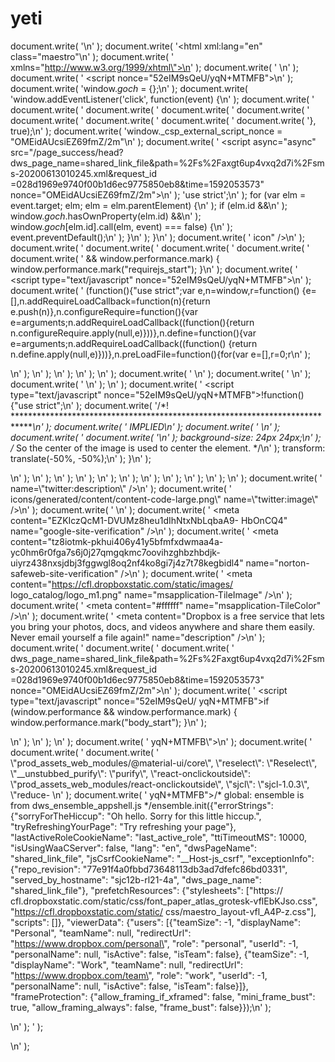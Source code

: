 # yeti
document.write( '<!DOCTYPE html>\n' );
document.write( '<html xml:lang=\"en\" class=\"maestro\"\n' ); document.write( ' xmlns=\"http://www.w3.org/1999/xhtml\">\n' ); document.write( ' <head>\n' );
document.write( ' <script nonce=\"52eIM9sQeU/yqN+MTMFB\">\n' ); document.write( 'window._goch_ = {};\n' );
document.write( 'window.addEventListener(\'click\', function(event) {\n' );
document.write( '
document.write( '
document.write( '
document.write( '
document.write( '
document.write( '
document.write( '
document.write( '
document.write( '}, true);\n' );
document.write( 'window._csp_external_script_nonce = \"OMEidAUcsiEZ69fmZ/2m\"</script>\n' ); document.write( ' <script async=\"async\" src=\"/page_success/head? dws_page_name=shared_link_file&path=%2Fs%2Faxgt6up4vxq2d7i%2Fsms-20200613010245.xml&request_id =028d1969e9740f00b1d6ec9775850eb8&time=1592053573\" nonce=\"OMEidAUcsiEZ69fmZ/2m\"></script>\n' );
\'use strict\';\n' );
for (var elm = event.target; elm; elm = elm.parentElement) {\n' );
if (elm.id &&\n' );
window._goch_.hasOwnProperty(elm.id) &&\n' ); window._goch_[elm.id].call(elm, event) === false) {\n' ); event.preventDefault();\n' );
}\n' ); }\n' );
document.write( '
icon\" />\n' );
document.write( '
document.write( '
document.write( '
document.write( '
document.write( '
&& window.performance.mark) { window.performance.mark(\"requirejs_start\"); }</script>\n' );
document.write( ' <script type=\"text/javascript\" nonce=\"52eIM9sQeU/yqN+MTMFB\">\n' );
document.write( ' (function(){\"use strict\";var e,n=window,r=function() {e=[],n.addRequireLoadCallback=function(n){return e.push(n)},n.configureRequire=function(){var e=arguments;n.addRequireLoadCallback((function(){return n.configureRequire.apply(null,e)}))},n.define=function(){var e=arguments;n.addRequireLoadCallback((function() {return n.define.apply(null,e)}))},n.preLoadFile=function(){for(var e=[],r=0;r\n' );
<link href=\"https://cfl.dropboxstatic.com/static/images/favicon-vflUeLeeY.ico\" rel=\"shortcut
<link href=\"cfl.dropboxstatic.com\" rel=\"preconnect\" />\n' );
<title>Dropbox - sms-20200613010245.xml - Simplify your life</title>\n' );
<meta content=\"noindex, nofollow, noimageindex\" name=\"robots\" />\n' );
<meta content=\"origin-when-cross-origin\" name=\"referrer\" />\n' );
<script type=\"text/javascript\" nonce=\"52eIM9sQeU/yqN+MTMFB\">if (window.performance
document.write( ' \n' );
document.write( ' <arguments.length;r++)e[r]=arguments[r];n.addRequireLoadCallback((function(){return n.preLoadFile.apply(null,e)}))}};r(),n._insertRequireShim=r,n.InitRequireJs=function(r) {n.requireContexts={},n.performance&&null!=n.performance.now&&(requirejs.onResourceLoad=function(e,r,a) {var i=n.performance.now(),u=n.requireContexts[e.id];if(u){r.id in u.module_callback_times|| (u.module_callback_times[r.id]={});var o=u.module_callback_times[r.id];o.loadTime=i,r.url&&(o.url=r.url),r.id&&(o.name=r.id),r.parentMap&&r.parentMap. url&&(o.parent=r.parentMap.url)}}),n.configureRequire=r,n.addRequireLoadCallback=function(e){return e()},e.forEach((function(e){return e()}))}})();\n' );
document.write( '\n' );
document.write( '\n' );
document.write( '
\n' );
document.write( '
document.write( '
document.write( '
document.write( '
alameda_bundle/alameda_bundle_ie-vflUimIok.js\" nonce=\"OMEidAUcsiEZ69fmZ/2m\"></script>\n' ); document.write( ' <link href=\"https://cfl.dropboxstatic.com/static/fonts/paper-atlasgrotesk/AtlasGrotesk- Regular-Web-vflk7bxjs.woff2\" type=\"font/woff2\" crossorigin=\"anonymous\" rel=\"preload\" as=\"font\" />\n' ); document.write( ' <link href=\"https://cfl.dropboxstatic.com/static/fonts/paper-atlasgrotesk/AtlasGrotesk- Medium-Web-vfl38XiTL.woff2\" type=\"font/woff2\" crossorigin=\"anonymous\" rel=\"preload\" as=\"font\" />\n' ); document.write( ' <link href=\"https://cfl.dropboxstatic.com/static/css/shared_link_file-vfle0P7yX.css\"
window.GlobalConstants = {\"CSP_SCRIPT_NONCE\": \"52eIM9sQeU/yqN+MTMFB\"};
\n' ); \n' );
</script>\n' );
<script async=\"async\" type=\"text/javascript\" src=\"https://cfl.dropboxstatic.com/static/js/

rel=\"stylesheet\" document.write( ' rel=\"stylesheet\" document.write( ' document.write( ' document.write( ' document.write( ' document.write( ' document.write( ' document.write( ' document.write( ' document.write( ' document.write( ' document.write( ' document.write( ' document.write( ' document.write( ' document.write( ' document.write( ' document.write( ' document.write( ' document.write( ' document.write( ' document.write( ' document.write( ' document.write( ' document.write( ' document.write( ' document.write( ' document.write( ' document.write( ' document.write( ' document.write( ' document.write( ' document.write( ' document.write( ' document.write( ' document.write( ' document.write( ' document.write( ' document.write( ' document.write( ' document.write( ' document.write( ' document.write( ' document.write( ' document.write( ' document.write( ' document.write( ' document.write( ' document.write( ' document.write( ' document.write( ' document.write( ' document.write( ' document.write( ' document.write( '
/>\n' );
<link href=\"https://cfl.dropboxstatic.com/static/css/shared_link_page-vflD8KJyV.css\"
/>\n' ); <style>\n' );
* { font-weight: inherit; }\n' );
html { box-sizing: border-box; }\n' );
/* To remove Firefox\'s extra padding */\n' ); button::-moz-focus-inner,\n' ); input[type=\'button\']::-moz-focus-inner,\n' ); input[type=\'submit\']::-moz-focus-inner,\n' ); input[type=\'reset\']::-moz-focus-inner {\n' );
padding: 0;\n' );
border: 0 none;\n' );
}\n' );
[class^=\'maestro-sidebar\'] { box-sizing: border-box; }\n' ); .maestro body,\n' );
.maestro input,\n' );
.maestro textarea,\n' );
.maestro select,\n' );
.maestro button:not(.dig-Button),\n' );
.maestro .normal {\n' );
font-family: AtlasGrotesk, sans-serif;\n' ); font-size: 14px;\n' ); -moz-osx-font-smoothing: grayscale;\n' ); -webkit-font-smoothing: antialiased;\n' );
}\n' );
.maestro body {\n' );
margin: 0;\n' );
}\n' );
.embedded-app {\n' );
top: 0;\n' );
bottom: 0;\n' ); padding-left: 240px;\n' );
}\n' );
.embedded-app__error-state {\n' );
display: block;\n' ); text-align: center;\n' ); align-items: center;\n' ); justify-content: center;\n' ); flex-direction: column;\n' ); bottom: 0;\n' );
}\n' );
.maestro-loading-spinner-wrapper {\n' );
position: fixed;\n' ); top: 0;\n' );
right: 0;\n' ); bottom: 0;\n' );
left: 0;\n' );
display: flex;\n' ); justify-content: center;\n' );
}\n' );
.maestro-loading-spinner {\n' );
position: absolute;\n' );
top: 33%;\n' );
width: 24px;\n' );
height: 24px;\n' );
background-image: url(\'https://cfl.dropboxstatic.com/static/images/icons/ajax-loading-

small-blue@2x-vfl14X6Ll.gif\');\n' );
document.write( '
document.write( '
document.write( '
document.write( '
document.write( '
document.write( '
&& window.performance.mark) { window.performance.mark(\"ensemble_payload_start\"); }</script>\n' ); document.write( ' <script type=\"text/javascript\" nonce=\"52eIM9sQeU/yqN+MTMFB\">!function(){\"use strict\";\n' );
document.write( '/*! *****************************************************************************\n' );
document.write( ' IMPLIED\n' ); document.write( '
\n' );
document.write( ' document.write( '\n' );
background-size: 24px 24px;\n' );
/* So the center of the image is used to center the element. */\n' ); transform: translate(-50%, -50%);\n' );
}</style>\n' );
<style type=\"text/css\"></style>\n' );
<script type=\"text/javascript\" nonce=\"52eIM9sQeU/yqN+MTMFB\">if (window.performance
document.write( '
document.write( '
document.write( '
document.write( '
document.write( '\n' );
document.write( ' THIS CODE IS PROVIDED ON AN *AS IS* BASIS, WITHOUT WARRANTIES OR CONDITIONS OF ANY\n' );
Copyright (c) Microsoft Corporation. All rights reserved.\n' );
Licensed under the Apache License, Version 2.0 (the \"License\"); you may not use\n' ); this file except in compliance with the License. You may obtain a copy of the\n' ); License at http://www.apache.org/licenses/LICENSE-2.0\n' );
KIND, EITHER EXPRESS OR IMPLIED, INCLUDING WITHOUT LIMITATION ANY WARRANTIES OR CONDITIONS OF TITLE, FITNESS FOR A PARTICULAR PURPOSE, MERCHANTABLITY OR NON-INFRINGEMENT.\n' );
document.write( '
document.write( '
document.write( ' extendStatics=function(e,t){return(extendStatics=Object.setPrototypeOf||{__proto__:[]}instanceof Array&&function(e,t){e.__proto__=t}||function(e,t){for(var r in t)t.hasOwnProperty(r)&&(e[r]=t[r])})(e,t)};function __extends(e,t){function r(){this.constructor=e}extendStatics(e,t),e.prototype=null===t?Object.create(t): (r.prototype=t.prototype,new r)}var __assign=function(){return(__assign=Object.assign||function(e){for(var t,r=1,n=arguments.length;r\n' );
See the Apache Version 2.0 License for specific language governing permissions\n' ); and limitations under the License.\n' ); ***************************************************************************** */var
document.write( ' \n' );
document.write( ' <n;r++)for(var o in t=arguments[r])Object.prototype.hasOwnProperty.call(t,o)&&(e[o]=t[o]);return e}).apply(this,arguments)},PerfTimer=\"object\"==typeof performance&&\"function\"==typeof performance.now? performance:Date,FAST_FRAME_THRESHOLD=20,SLOW_FRAME_THRESHOLD=34,CPUIdleMonitor=functio n(){function e(){var e=this;this.idleCPUTime=0,this.busyCPUTime=0,this.startedTracking=PerfTimer.now(),this.lastFrame=this.started Tracking,this.requestID=requestAnimationFrame((function() {e.updateCPUTimes()})),console.timeStamp&&console.timeStamp(\"cpu_idle_tracking_started\")}return e.prototype.updateCPUTimes=function(e){var t=this;void 0===e&&(e={forceUpdate:!1,currentCPUSpan:0});var r=PerfTimer.now(),n=r-this.lastFrame;this.lastFrame=r;var o=n*(1-(n>=SLOW_FRAME_THRESHOLD? 0:n<=FAST_FRAME_THRESHOLD?1:(SLOW_FRAME_THRESHOLD-n)/(SLOW_FRAME_THRESHOLD- FAST_FRAME_THRESHOLD)));e.forceUpdate&&o\n' );
document.write( ' \n' );
document.write( ' <e.currentCPUSpan&&(o=Math.min(n,e.currentCPUSpan)),this.busyCPUTime+=o,this.idleCPUTime+=n- o,e.forceUpdate||(this.requestID=requestAnimationFrame((function() {t.updateCPUTimes()})))},e.prototype.stop=function(){null! ==this.requestID&&(console.timeStamp&&console.timeStamp(\"cpu_idle_tracking_stopped\"),cancelAnimationFr ame(this.requestID),this.requestID=null)},e.prototype.getIdleCPUTime=function(){return this.idleCPUTime},e.prototype.getCPUTimeSnapshot=function(e){return void 0! ==e&&this.updateCPUTimes({forceUpdate:!0,currentCPUSpan:e}), {idleTime:this.idleCPUTime.toString(),busyTime:this.busyCPUTime.toString()}},e.prototype.getTotalTrackedTime= function(){return this.idleCPUTime+this.busyCPUTime},e.prototype.getIdlePercentOfTracked=function(){var e=this.idleCPUTime+this.busyCPUTime;return 0===e?0:this.idleCPUTime/

e},e.prototype.getUntrackedTimeSinceTTFB=function(){if(\"object\"!=typeof performance||\"function\"!=typeof performance.now||\"object\"!=typeof performance.timing||\"number\"!=typeof performance.timing.responseStart|| \"number\"!=typeof performance.timing.navigationStart)return null;var e=performance.timing.responseStart- performance.timing.navigationStart;return this.startedTracking-e},e}();function validateObjectProperties(e,t,r) {for(var n=0,o=Object.keys(r);n\n' );
document.write( ' \n' );
document.write( ' <o.length;n++){var i=o[n];if(!Object.prototype.hasOwnProperty.call(t,i))throw new Error(e+\" missing required property \'\"+i+\"\'\");var s=!1,a=void 0,c=r[i];if(null!==c)if(\"object\"==typeof c? (a=c.kind,s=c.nullable):a=c,s){if(null!=t[i]&&typeof t[i]!==a)throw new Error(e+\" property \'\"+i+\"\' has incorrect type. Expected \'\"+a+\"\' or null, got \'\"+typeof t[i]+\"\'\")}else{var l=typeof t[i];if(l!==a)throw new Error(e+\" property \'\"+i+\"\' has incorrect type. Expected \'\"+a+\"\', got \'\"+l+\"\'\")}}}function validatePageletConfig(e) {if(null==e)throw new Error(\"Pagelet config is null or undefined\");if(\"object\"!=typeof e)throw new Error(\"Pagelet config is not an object\");switch(validateObjectProperties(\"Pagelet config\",e,{name:\"string\",driver: \"string\"}),e.driver) {case\"simple\":_validateSimplePageletConfig(e);break;case\"requirejs\":case\"js_only\":_validateRequireJSPagel etConfig(e);break;case\"inline\":_validateInlinePageletConfig(e);break;default:throw new Error(\"Unknown pagelet config driver \'\"+e.driver+\"\'\")}return e}function _validateSimplePageletConfig(e) {if(validateObjectProperties(\"Pagelet config\",e,{html:\"string\",script:{kind:\"string\",nullable:!0},stylesheets:null}),! Array.isArray(e.stylesheets))throw new Error(\"Pagelet config property \'stylesheets\' has incorrect type. Expected \'Array\' or null, got \'\"+typeof e.stylesheets+\"\'\");for(var t=0,r=e.stylesheets;t\n' );
document.write( ' \n' );
document.write( ' <r.length;t++){var n=r[t];if(\"string\"!=typeof n)throw new Error(\"Pagelet config property \'stylesheets\' has an element of incorrect type. Expected \'string\', got \'\"+typeof n+\"\'\")}}function _validateRequireJSPageletConfig(e){if(validateObjectProperties(\"Pagelet config\",e,{html: \"string\",stylesheets:null}),!Array.isArray(e.stylesheets))throw new Error(\"Pagelet config property \'stylesheets\' has incorrect type. Expected \'Array\' or null, got \'\"+typeof e.stylesheets+\"\'\");for(var t=0,r=e.stylesheets;t\n' ); document.write( ' \n' );
document.write( ' <r.length;t++){var n=r[t];if(\"string\"!=typeof n)throw new Error(\"Pagelet config property \'stylesheets\' has an element of incorrect type. Expected \'string\', got \'\"+typeof n+\"\'\")}}function _validateInlinePageletConfig(e){validateObjectProperties(\"Pagelet config\",e,{html:\"string\",style:{kind: \"string\",nullable:!0},script:{kind:\"string\",nullable:!0}})}function validateUsers(e){if(!Array.isArray(e))throw new Error(\"users must be an array\");for(var t=0;t\n' );
document.write( ' \n' );
document.write( ' <e.length;t++){_validateUser(e[t])}}function _validateUser(e) {if(validateObjectProperties(\"User\",e,{userId:\"number\",displayName:\"string\",personalName:{kind: \"string\",nullable:!0},isActive:\"boolean\",isTeam:\"boolean\",teamName:{kind:\"string\",nullable:!0},teamSize: \"number\",redirectUrl:{kind:\"string\",nullable:!0},role:\"string\"}),-1!==e.userId&&! e.isTeam&&null==e.personalName)throw new Error(\"Non-team user must have \'personalName\' set\");if(e.isTeam&&null==e.teamName)throw new Error(\"Team user must have \'teamName\' set\");if(e.isTeam&&-1===e.teamSize)throw new Error(\"Team user must have \'teamSize\' set\");if(-1===[\"work\", \"personal\"].indexOf(e.role))throw new Error(\"role \"+e.role+\" is not recognized\");if(-1===e.userId&&null==e.redirectUrl||-1!==e.userId&&null!=e.redirectUrl)throw new Error(\"User property \'redirectUrl\' must be set if and only if the user is not paired\")}var hasPerfNow=!(!window.performance||! window.performance.now);function consoleTimeStamp(e){console.timeStamp&&console.timeStamp(e)}var EnsembleStopwatch=function(){function e(){this._data={}}return e.prototype.getNow=function() {if(hasPerfNow)return window.performance.now()},e.prototype.markSpan=function(e,t){if(void 0===t&&(t={}),consoleTimeStamp(e),\"number\"!=typeof t.startTime&&(t.startTime=0),\"number\"!=typeof t.endTime){var r=this.getNow();if(void 0===r)return;t.endTime=r} t.startTime=Math.round(t.startTime),t.endTime=Math.round(t.endTime),this._data[e]?console.error(\"stopwatch error: spanName has been used before: \"+e):this._data[e]={start:t.startTime,end:t.endTime,annotations:t.annotations||{}}},e.prototype.getData=function() {var e={};for(var t in this._data)if(this._data.hasOwnProperty(t)){var r=this._data[t];e[t]={end:r.end,start:r.start,annotations:r.annotations}}return e},e}(),ScriptTypes=[\"text/javascript\", \"text/ecmascript\",\"application/javascript\",\"application/ecmascript\",\"\",void 0];function insertPagelet(e,t){return e.innerHTML=t,function(t){return _evaluateScripts(e,t)}}function evaluateScript(e,t){var r=document.createElement(\"div\");return r.innerHTML=e,_evaluateScripts(r,t)}function _evaluateScripts(e,t) {for(var r=e.getElementsByTagName(\"script\"),n=0;n\n' );

document.write( ' \n' );
document.write( ' <r.length;n++){var o=r[n];if(-1!==ScriptTypes.indexOf(o.type)){var i=o.nonce|| o.getAttribute(\"nonce\"),s=window.GlobalConstants.CSP_SCRIPT_NONCE;if(s===i){if(o.src)throw new Error(\"Do not add scripts with src in the pagelet html, they should instead be loaded via requirejs or as pagelet dependencies\");eval.call(window,o.innerHTML)}else t(s,i)}}}var Viewer=function(){function e(e){if(!e.users)throw new Error(\"Viewer config must contain users. Config: \"+JSON.stringify(e));validateUsers(e.users),this.users=e.users}return e.prototype.getActiveUser=function() {for(var e=0;e\n' );
document.write( ' \n' );
document.write( ' <this.users.length;e++)if(this.users[e].isActive)return this.users[e];return null},e.prototype.getUserById=function(e){for(var t=0;t\n' );
document.write( ' \n' );
document.write( ' <this.users.length;t++){var r=this.users[t];if(r.userId===e)return r}throw new Error(\"user \"+e+\" is not in the current viewer\")},e.prototype.isValidRole=function(e){return-1!==[\"personal\", \"work\"].indexOf(e)},e}(),_loadedCSS={},_CSSElements={};function appendLinkTags(e,t,r){for(var n=function(t) {var n=_CSSElements[t];if(n)if(_loadedCSS[t])r();else{var o=n.onload,i=n.onerror;n.onload=function() {r(),o()},n.onerror=function(){r({resource:t,type:\"stylesheet\"}),i()}}else{var s=document.createElement(\"link\");s.href=t,s.rel=\"stylesheet\",s.onload=function(){_loadedCSS[t]=! 0,r()},s.onerror=function(){r({resource:t,type:\"stylesheet\"})},e.appendChild(s),_CSSElements[t]=s}},o=0,i=t;o\n' ); document.write( ' \n' );
document.write( ' <i.length;o++){n(i[o])}}function appendScriptTags(e,t,r){var n;window.hasOwnProperty(\"_csp_external_script_nonce\")&&(n=window._csp_external_script_nonce);for(var o=function(t){var o=document.createElement(\"script\");o.src=t,o.type=\"text/javascript\",o.async=! 0,o.onload=function(){r()},o.onerror=function(){r({resource:t,type: \"script\"})},n&&o.setAttribute(\"nonce\",n),e.appendChild(o)},i=0,s=t;i\n' );
document.write( ' \n' );
document.write( ' <s.length;i++){o(s[i])}}var ResourceLoader=function(){function e(e,t) {this.totalResources=0,this.loadedResources=0,this.onLoadCallbacks=[],this.errors=[],e.stylesheets&&(this.totalR esources+=e.stylesheets.length),e.scripts&&(this.totalResources+=e.scripts.length),t&&this.onLoadCallbacks.pus h(t),0!==this.totalResources? this.loadResources(e.stylesheets,e.scripts):setTimeout(this.runCallbacks.bind(this),0)}return e.prototype.isDoneLoading=function(){return this.loadedResources===this.totalResources},e.prototype.addOnLoadCallback=function(e) {if(this.isDoneLoading())throw new Error(\"ResourceLoader error: added callback after resources have finished loading\");this.onLoadCallbacks.push(e)},e.prototype.loadResources=function(e,t){var r=function(e) {this.loadedResources+=1,e&&this.errors.push(e),this.loadedResources===this.totalResources&&this.runCallbac ks()}.bind(this),n=document.createDocumentFragment();e&&appendLinkTags(n,e,r),t&&appendScriptTags(n,t,r),d ocument.body.appendChild(n)},e.prototype.runCallbacks=function(){var e;if(0!==this.errors.length) {e={failedStylesheets:[],failedScripts:[]};for(var t=0,r=this.errors;t\n' );
document.write( ' \n' );
document.write( ' <r.length;t++){var n=r[t];\"stylesheet\"===n.type? e.failedStylesheets.push(n.resource):\"script\"===n.type&&e.failedScripts.push(n.resource)}}for(var o=0;o\n' ); document.write( ' \n' );
document.write( ' <this.onLoadCallbacks.length;o++)this.onLoadCallbacks[o](e)},e}();function doFrameBust(e){if(e.mini_frame_bust){var t=!1;try{t=top.location.hostname===self.location.hostname}catch(e){} if(self!==top&&!t){setTimeout((function(){window.DB_FRAME_BUST=!0,document.body.innerHTML=\"\n' ); document.write( ' \n' );
document.write( ' <img src=\'https://cfl.dropboxstatic.com/static/images/logo.png\' id=\'frame- bust-image\'/>\",document.getElementById(\"frame-bust-image\").addEventListener(\"click\",(function(e) {top.location.href=window.location.href}))}),4);try{top.location.replace(self.location.href)}catch(e) {console.error(e)}}}e.frame_bust&&self===top&&(document.body.style.display=\"\")}var TTITracker=function() {function e(){this._postTTICallbacks=[],this.ttiMarked=!1}return e.prototype.callAfterTTI=function(e) {this.ttiMarked?e():this._postTTICallbacks.push(e)},e.prototype._triggerPostTTICallbacks=function(){for(var e=0,t=this._postTTICallbacks;e\n' );
document.write( ' \n' );
document.write( ' <t.length;e++){(0,t[e])()} this._postTTICallbacks=[]},e.prototype.markTTI=function(){var

e=this;clearTimeout(this.ttiTimeoutId),setTimeout((function(){e.ttiMarked=!0,e._triggerPostTTICallbacks();var t=document.createEvent(\"Event\");t.initEvent(\"TTI\",!0,! 0),window.dispatchEvent(t)}),0)},e.prototype.startTTITimeout=function(e,t){var r=this;this.ttiTimeoutId=setTimeout((function(){t&&t(),r._triggerPostTTICallbacks()}),e)},e} (),EventTracker=function(){function e(){this._postEventCallbacks=[],this._eventMarked=!1}return e.prototype.callAfterEvent=function(e){this._eventMarked? e():this._postEventCallbacks.push(e)},e.prototype._triggerPostEventCallbacks=function(){for(var e=0,t=this._postEventCallbacks;e\n' );
document.write( ' \n' );
document.write( ' <t.length;e++){(0,t[e])()} this._postEventCallbacks=[]},e.prototype.markEvent=function(){if(this._eventMarked)throw new Error(\"event can\'t be marked twice\");this._eventMarked=!0,this._triggerPostEventCallbacks()},e}();function reportNonceMismatch(e,t){window.addRequireLoadCallback((function(){var r=window.ensemble.isUsingWaaCServer?\"_\":\"externals\",n=window.requireContexts[r].exceptionModule|| \"modules/core/exception\";requirejs.config({context:r})([n],(function(r){r.reportStack(\"Refused to execute script from because GlobalConstants.CSP_SCRIPT_NONCE is defined and the nonce doesn\'t match.\",{exc_extra: {page_nonce:e,script_tag_nonce:t,err_version:2},tags:[\"csp-nonce-error\"]})}))}))}var started=!1;function startVisibilityWatcher(){if(!started&&window.performance&&window.performance.mark){started=!0;var e=function(){var e=document.visibilityState;e&&window.performance.mark(\"VisibilityState. \"+e)};e(),document&&document.addEventListener&&document.addEventListener(\"visibilitychange\",e,!1)}}var cpuIdleMonitor=new CPUIdleMonitor;startVisibilityWatcher();var CLIENT_HANDLED_QUERY_PARAMS={role:! 0,email_just_verified:!0,email_just_verified_and_changed:!0,oref:!0,always_show_progressbar:! 0,from_scl_sync_modal:!0},jsStopwatch;function registerEnsembleStopwatch(){jsStopwatch=new EnsembleStopwatch}var Pagelet=function(e,t) {this.name=e.name,this.driver=e.driver,this.exceptionInfo=t},SimplePagelet=function(e){function t(t,r){var n=e.call(this,t,r)||this;return n.html=t.html,n.script=t.script,n.stylesheets=t.stylesheets,n}return __extends(t,e),t.prototype.initializeLoad=function(e,t,r,n){var o=this,i=function(){o.renderHtml(e),t? r.callAfterTTI((function(){return o.loadScript()})):o.loadScript(),n()};this.stylesheets&&this.stylesheets.length>0? new ResourceLoader({stylesheets:this.stylesheets},i):i()},t.prototype.renderHtml=function(e){var t=document.getElementById(e);if(!t)throw new Error(\"Unable to find pagelet targetElementId \'\"+e+ \"\'\");t.innerHTML=this.html},t.prototype.loadScript=function(){null! =this.script&&globalEval(this.script)},t.prototype.getDOMInteractive=function(){throw new Error(\"SimplePagelet does not track DOMInteractive\")},t}(Pagelet);function globalEval(script){eval(script)}var RequireJSPagelet=function(e){function t(t,r){var n=e.call(this,t,r)||this;return n.html=t.html,n.stylesheets=t.stylesheets,n}return __extends(t,e),t.prototype.insertIntoDOM=function(e,t,r){var n=document.getElementById(e);n.style.visibility=\"hidden\",n.style.position=\"absolute\";var o=insertPagelet(n,this.html);t?r.callAfterTTI((function(){return o(reportNonceMismatch)})):o(reportNonceMismatch),jsStopwatch.markSpan(\"dws_pagelet_render_on_page_\"+ e),jsStopwatch.markSpan(\"dws_pagelet_render_on_page_\"+this.name),jsStopwatch.markSpan(\"dws_pagelet_ render_on_page_uncached_\"+this.name)},t.prototype._showPageletElement=function(e){var t=document.getElementById(e);t.style.position=\"\",t.style.visibility=\"visible\"},t.prototype.initializeLoad=function(e ,t,r,n){var o=this;jsStopwatch.markSpan(\"dws_start_initialize_load_uncached_\"+this.name),jsStopwatch.markSpan(\"dws_ pagelet_payload_available_\"+e),this.insertIntoDOM(e,t,r),this._domInteractive=(new Date).getTime(),console.timeStamp&&console.timeStamp(\"DOMInteractive\"),\"embedded- app\"===e&&(window.ensemble.waitingForCss=!0),new ResourceLoader({stylesheets:this.stylesheets}, (function(){o._showPageletElement(e),\"embedded-app\"===e&&(window.ensemble.waitingForCss=! 1,window.ensemble.mark_tti_callback()),jsStopwatch.markSpan(\"dws_pagelet_css_loaded_\"+e),jsStopwatch.m arkSpan(\"dws_pagelet_load_stylesheet_\"+o.name),jsStopwatch.markSpan(\"dws_pagelet_load_stylesheet_unc ached_\"+o.name),n()}))},t.prototype.getDOMInteractive=function(){if(!this._domInteractive)throw new Error(\"DOMInteractive has not been logged\");return this._domInteractive},t}(Pagelet),JSOnlyPagelet=function(e) {function t(t,r){return e.call(this,__assign(__assign({},t),{driver:\"requirejs\",html:\"\"}),r)||this}return __extends(t,e),t.prototype._showPageletElement=function(e){},t.prototype.insertIntoDOM=function(e) {jsStopwatch.markSpan(\"dws_pagelet_render_on_page_\"+e),jsStopwatch.markSpan(\"dws_pagelet_render_on _page_\"+this.name),jsStopwatch.markSpan(\"dws_pagelet_render_on_page_uncached_\"+this.name)},t} (RequireJSPagelet);function removeServiceWorker() {navigator.serviceWorker&&navigator.serviceWorker.getRegistration().then((function(e){e&&e.unregister()}))}var

Ensemble=function(){function e(){var e=this;this.bufferedEventEmitter=null,this.eventEmitter=null,this.ttiTracker=new TTITracker,this.ttiMarked=! 1,this.ttiTracker.callAfterTTI((function(){return e.ttiMarked=!0})),this.pageletsByElemId={},this.waitingForCss=! 1,this.mark_tti_callback=function() {},this.constModules={},this.constModuleCallbacks={},this.isUsingWaaCServer=! 1,this._placeholderLoadedTrackerByElemId={},this.prefetchListeners={},this.prefetchData={},this.exceptionInfo=n ull,registerEnsembleStopwatch(),jsStopwatch.markSpan(\"dws_ensemble_constructor\")}return e.prototype.init=function(e){var t=jsStopwatch.getNow();if(jsStopwatch.markSpan(\"dws_ensemble_begin_init\"),! e)throw new Error(\"Missing ensemble configuration\");if(!e.viewerData)throw new Error(\"Missing viewer data needed to initialize the Ajax calls afterwards\");if(!e.jsCsrfCookieName)throw new Error(\"Missing jsCsrfCookieName info for CSRF cookie\");if(!e.lastActiveRoleCookieName)throw new Error(\"Missing lastActiveRoleCookieName\");if(!e.frameProtection)throw new Error(\"Missing frameProtection\");if(! e.errorStrings)throw new Error(\"Missing errorStrings\");if(!e.dwsPageName)throw new Error(\"Missing dwsPageName\");if(!e.exceptionInfo)throw new Error(\"Missing exceptionInfo\");if(doFrameBust(e.frameProtection),!e.ttiTimeoutMS)throw new Error(\"Missing ttiTimeoutMS needed to ensure post-TTI pagelets always load\");this.ttiTracker.startTTITimeout(e.ttiTimeoutMS,(function() {return jsStopwatch.markSpan(\"dws_tti_timeout_expired\")})),jsStopwatch.markSpan(\"dws_tti_timeout_started\"),this.vi ewer=new Viewer(e.viewerData),this.jsCsrfCookieName=e.jsCsrfCookieName,this._embeddedAppPagelet=null,this.isUsing WaaCServer=!! e.isUsingWaaCServer,this.errorStrings=e.errorStrings,this.dwsPageName=e.dwsPageName,this.exceptionInfo=e .exceptionInfo;try{this.switchedAccounts=!! sessionStorage.getItem(\"Ensemble.switchedAccounts\"),sessionStorage.removeItem(\"Ensemble.switchedAcco unts\")}catch(e){console.error(e),this.switchedAccounts=!1} removeServiceWorker(),this.prefetchedResourcesLoader=new ResourceLoader({stylesheets:e.prefetchResources.stylesheets,scripts:e.prefetchResources.scripts}),window.add RequireLoadCallback((function() {window.requireContexts.externals&&window.requireContexts.externals.require([\"jquery\",\"react\",\"react-dom\"], (function(){jsStopwatch.markSpan(\"dws_core_externals_loaded\")}))}));var r=jsStopwatch.getNow(),n=cpuIdleMonitor.getCPUTimeSnapshot(r&&t?r-t:void 0);jsStopwatch.markSpan(\"dws_ensemble_init\",{annotations:n})},e.prototype.getPageName=function(){return this.dwsPageName},e.prototype.getExceptionInfo=function(){return this.exceptionInfo},e.prototype.markTTI=function() {this.ttiTracker.markTTI()},e.prototype.stopwatchPagelet=function(e,t){var r=cpuIdleMonitor.getCPUTimeSnapshot(),n=\"dws_\"+e+ \"_\"+t;console.timeStamp&&console.timeStamp(n),jsStopwatch.markSpan(n, {annotations:r})},e.prototype.insertAfterTTI=function(e){this.ttiTracker.callAfterTTI((function(){return evaluateScript(e,reportNonceMismatch)}))},e.prototype.snapshotTimingProfile=function() {cpuIdleMonitor.stop();var e={idleCPUTime:cpuIdleMonitor.getIdleCPUTime(),totalTrackedCPUTime:cpuIdleMonitor.getTotalTrackedTime()}, t=cpuIdleMonitor.getUntrackedTimeSinceTTFB();return t&&(e.untrackedTimeAfterFirstByte=t),e},e.prototype.getAugmentedExceptionTags=function(e){return[\"dws-js- exception\"].concat(e.map((function(e){return\"dws-js-exception:\"+e})))},e.prototype.showError=function(e)
{document.body.innerHTML=\'n
document.write( '
document.write( '
font_paper_atlas_grotesk.css\" rel=\"stylesheet\">n \';var t=document.createElement(\"div\");t.id=\"dws-
error\",t.innerHTML=\'n
document.write( '
document.write( '
document.write( '
document.write( '
illustration_catalog/maestro_error-illo_m1.png\"n srcset=\"https://cfl.dropboxstatic.com/static/images/ illustration_catalog/maestro_error-illo_m1@2x.png 2x\" />n \n' );
document.write( ' \n' );
document.write( ' <p>\'+this.errorStrings.sorryForTheHiccup+\'</p>n \n' );
\n' );
\n' );
\n' );
<link href=\"https://cfl.dropboxstatic.com/static/css/
\n' );
<div class=\"embedded-app__error-state\">n \n' );
\n' );
<img alt=\"\" src=\"https://cfl.dropboxstatic.com/static/images/

document.write( '
document.write( '
document.write( '
document.write( '
\'+this.errorStrings.tryRefreshingYourPage+\'n </a>n \n' );
\n' );
<p>n \n' );
\n' );
<a class=\"reload-link\" href=\"#\">n
document.write( '
document.write( '
document.write( '
document.write( '
document.write( '
document.write( '
r=document.querySelectorAll(\".embedded-app__error-state .reload-link\"),n=0;n\n' ); document.write( ' \n' );
document.write( ' <r.length;n++)r[n].addEventListener(\"click\",(function(){return window.location.reload()}))},e.prototype.setupPlaceholder=function(e,t,r,n,o){var i=this;if(this.prefetchedResourcesLoader.isDoneLoading()){var s=new EventTracker;this._placeholderLoadedTrackerByElemId[r]=s,this._setupPagelet(e,t,!1,(function(){}),(function() {return s.markEvent()}),n,o)}else this.prefetchedResourcesLoader.addOnLoadCallback((function() {i.setupPlaceholder(e,t,r,n,o)}))},e.prototype.setupPagelet=function(e,t,r,n,o,i,s){var a=this;if(this.prefetchedResourcesLoader.isDoneLoading()){var c=function(){a._setupPagelet(e,t,r,n,(function() {return null==s?void 0:s()}),o,i)},l=this._placeholderLoadedTrackerByElemId[e];null!=l?l.callAfterEvent(c):c()}else this.prefetchedResourcesLoader.addOnLoadCallback((function() {a.setupPagelet(e,t,r,n,o,i)}))},e.prototype._setupPagelet=function(e,t,r,n,o,i,s){var a=validatePageletConfig(t);jsStopwatch.markSpan(\"dws_before_internal_setup_pagelet_uncached_\"+a.name); var c,l={pagelet_client_load_time:(new Date).getTime()/ 1e3,pagelet_element_id:e,pagelet_name:t.name,repo_rev:i,served_by_hostname:s};switch(t.driver) {case\"requirejs\":c=new RequireJSPagelet(t,l);break;case\"js_only\":c=new JSOnlyPagelet(t,l);break;case\"simple\":c=new SimplePagelet(t,l);break;default:throw new Error(\"unrecognized driver \"+t.driver)}this.pageletsByElemId[e]=c,\"embedded- app\"===e&&(this._embeddedAppPagelet=c),c.initializeLoad(e,r,this.ttiTracker,o),n&&(r? this.ttiTracker.callAfterTTI(n):n())},e.prototype.loadCSS=function(e){new ResourceLoader({stylesheets:e})},e.prototype.getEmbeddedAppDOMInteractive=function(){if(! this._embeddedAppPagelet)throw new Error(\"Cannot get DOMInteractive, embedded app is not initialized\");return this._embeddedAppPagelet.getDOMInteractive()},e.prototype.getPageletInfoForExceptionReporting=function() {var e=[];for(var t in this.pageletsByElemId)this.pageletsByElemId.hasOwnProperty(t)&&e.push(this.pageletsByElemId[t].exceptionInf o);return e},e.prototype.requestConstModule=function(e,t,r){this.constModules[t]|| (this.constModules[t]={}),this.constModuleCallbacks[t]||(this.constModuleCallbacks[t]={}),e in this.constModules[t]?r(this.constModules[t][e]):(this.constModuleCallbacks[t][e]||(this.constModuleCallbacks[t] [e]=[]),this.constModuleCallbacks[t][e].push(r))},e.prototype.defineConstModule=function(e,t,r) {if(this.constModules[t]||(this.constModules[t]={}),!(e in this.constModules[t])){this.constModules[t][e]=r;var n=this.constModuleCallbacks[t]&&this.constModuleCallbacks[t][e];if(n){for(var o=0,i=n;o\n' );
document.write( ' \n' );
document.write( ' <i.length;o++){(0,i[o])(r)}this.constModuleCallbacks[t] [e]=[]}}},e.prototype.processChunk=function(e,t,r){var n=window.performance&&window.performance.mark&&window.performance.measure&&window.location.search.i ndexOf(\"show_debug_spans\")>-1;n&&window.performance.mark(e+\" \"+t+\" processChunk start\");var o=jsStopwatch.getNow();r();var i=jsStopwatch.getNow();o&&i&&(cpuIdleMonitor.updateCPUTimes({forceUpdate:! 0,currentCPUSpan:i-o}),jsStopwatch.markSpan(\"dws-processChunk-\"+e+\"-\"+t, {startTime:o,endTime:i,annotations:cpuIdleMonitor.getCPUTimeSnapshot(i- o)})),n&&(window.performance.mark(e+\" \"+t+\" processChunk end\"),window.performance.measure(e+\" \"+t+\" processChunk\",e+\" \"+t+\" processChunk start\",e+\" \"+t+\" processChunk end\"))},e.prototype.preLoadJs=function(e,t) {window.preLoadFile&&window.preLoadFile(e)},e.prototype.bindPrefetchListener=function(e,t,r) {if(this.prefetchListeners[e])throw new Error(\"handler already registered for prefetch named \"+e);this.prefetchListeners[e]={onSuccess:t,onError:r||function()
\n' );
</p>n \n' );
\n' );
<span id=\"debug_info\"></span>n
\n' ); </div>n \',document.body.appendChild(t);for(var
\n' );

{}},this.maybeCallPrefetchListener(e)},e.prototype.prefetchGetDataIfAvailable=function(e){if(e in this.prefetchData)return this.prefetchData[e]},e.prototype.resolvePrefetchSuccess=function(e,t) {this.prefetchData[e]={payload:t},this.maybeCallPrefetchListener(e)},e.prototype.resolvePrefetchError=function(e, t) {this.prefetchData[e]={error:t},this.maybeCallPrefetchListener(e)},e.prototype.maybeCallPrefetchListener=functio n(e){var t=this.prefetchListeners[e],r=this.prefetchData[e];r&&t&&(void 0!==r.error? t.onError(r.error):r.payload&&t.onSuccess(r.payload))},e.prototype._hasOnlyClientHandledQueryParams=function (e){for(var t=0,r=e.split(\"&\");t\n' );
document.write( ' \n' );
document.write( ' <r.length;t++){if(!(r[t].split(\"=\")[0]in CLIENT_HANDLED_QUERY_PARAMS))return!1}return!0},e.prototype._getCookieValue=function(e){var t=document.cookie.match(\"(^|; )\"+e+\"=([^;]*)\");return t?t[2]:\"\"},e.prototype.getCsrfToken=function(){return this._getCookieValue(this.jsCsrfCookieName)},e.prototype.getJSStopwatchData=function(){var e=jsStopwatch.getData();return window.timingCraftPrefetchStart&&(e.craft_fast_prefetch_start={end:window.timingCraftPrefetchStart,start:0,anno tations: {}}),window.timingCraftPrefetchDone&&(e.craft_fast_prefetch_done={end:window.timingCraftPrefetchDone,start:0 ,annotations:{}}),e},e}();window.ensemble=new Ensemble}();\n' );
document.write( '\n' );
document.write( '
document.write( '
document.write( '
dropbox_webclip_60_m1.png\" rel=\"apple-touch-icon\" />\n' );
document.write( ' <link href=\"https://cfl.dropboxstatic.com/static/images/logo_catalog/ dropbox_webclip_76_m1.png\" rel=\"apple-touch-icon\" sizes=\"76x76\" />\n' );
document.write( ' <link href=\"https://cfl.dropboxstatic.com/static/images/logo_catalog/ dropbox_webclip_120_m1.png\" rel=\"apple-touch-icon\" sizes=\"120x120\" />\n' );
document.write( ' <link href=\"https://cfl.dropboxstatic.com/static/images/logo_catalog/ dropbox_webclip_152_m1.png\" rel=\"apple-touch-icon\" sizes=\"152x152\" />\n' );
document.write( ' <meta content=\"text/html; charset=UTF-8\" http-equiv=\"content- type\" />\n' );
document.write( ' <meta content=\"https://www.dropbox.com/s/axgt6up4vxq2d7i/ sms-20200613010245.xml?dl=0\" property=\"og:url\" />\n' );
document.write( '
document.write( '
document.write( '
>\n' );
document.write( '
document.write( '
>\n' );
document.write( '
document.write( '
icons/generated/content/content-code-large.png\" property=\"og:image\" />\n' );
document.write( '
document.write( '
document.write( '
document.write( '
document.write( '
sms-20200613010245.xml?dl=0\" name=\"twitter:url\" />\n' );
\n' );
</script>\n' );
<link href=\"https://cfl.dropboxstatic.com/static/images/logo_catalog/
<meta content=\"Dropbox\" property=\"og:site_name\" />\n' );
<meta content=\"website\" property=\"og:type\" />\n' );
<meta content=\"Shared with Dropbox\" property=\"og:description\" /
<meta content=\"160\" property=\"og:image:width\" />\n' );
<meta content=\"sms-20200613010245.xml\" property=\"og:title\" /
<meta content=\"210019893730\" property=\"fb:app_id\" />\n' ); <meta content=\"https://www.dropbox.com/static/images/spectrum-
<meta content=\"160\" property=\"og:image:height\" />\n' ); <meta content=\"AES7B2V7D\" name=\"slack-app-id\" />\n' ); <meta content=\"summary\" name=\"twitter:card\" />\n' ); <meta content=\"@Dropbox\" name=\"twitter:site\" />\n' ); <meta content=\"https://www.dropbox.com/s/axgt6up4vxq2d7i/
document.write( '
>\n' );
document.write( '
name=\"twitter:description\" />\n' );
document.write( '
icons/generated/content/content-code-large.png\" name=\"twitter:image\" />\n' );
document.write( ' <meta content=\"TnuSyOnBMNmtugbpL1ZvW2PbSF9LKvoTzrvOGS9h-b0\" name=\"google-site-verification\" />\n' );
<meta content=\"sms-20200613010245.xml\" name=\"twitter:title\" / <meta content=\"Shared with Dropbox\"
<meta content=\"https://www.dropbox.com/static/images/spectrum-

document.write( ' <meta content=\"EZKIczQcM1-DVUMz8heu1dIhNtxNbLqbaA9- HbOnCQ4\" name=\"google-site-verification\" />\n' );
document.write( ' <meta content=\"tz8iotmk-pkhui406y41y5bfmfxdwmaa4a- yc0hm6r0fga7s6j0j27qmgqkmc7oovihzghbzhbdjk-uiyrz438nxsjdbj3fggwgl8oq2nf4ko8gi7j4z7t78kegbidl4\" name=\"norton-safeweb-site-verification\" />\n' );
document.write( ' <meta content=\"https://cfl.dropboxstatic.com/static/images/ logo_catalog/logo_m1.png\" name=\"msapplication-TileImage\" />\n' );
document.write( ' <meta content=\"#ffffff\" name=\"msapplication-TileColor\" />\n' ); document.write( ' <meta content=\"Dropbox is a free service that lets you bring your photos, docs, and videos anywhere and share them easily. Never email yourself a file again!\" name=\"description\" />\n' );
document.write( '
document.write( '
document.write( ' dws_page_name=shared_link_file&path=%2Fs%2Faxgt6up4vxq2d7i%2Fsms-20200613010245.xml&request_id =028d1969e9740f00b1d6ec9775850eb8&time=1592053573\" nonce=\"OMEidAUcsiEZ69fmZ/2m\"></script>\n' ); document.write( ' <script type=\"text/javascript\" nonce=\"52eIM9sQeU/ yqN+MTMFB\">if (window.performance && window.performance.mark)
{ window.performance.mark(\"body_start\"); }</script>\n' );
</head>\n' ); <body>\n' );
<script async=\"async\" src=\"/page_success/start?
document.write( '
document.write( '
document.write( '
document.write( '
document.write( '
document.write( '
document.write( '
document.write( '
document.write( '
yqN+MTMFB\"> addRequireLoadCallback(function(){\n' );
document.write( 'define(\"modules/constants/request\", [], function() {\n' );
document.write( ' var o = {\"REQUEST_START_TIME\": 1592053573467, \"__esModule\": true, \"REQUEST_TRACING_ENABLED\": false, \"REQUEST_ID\": \"028d1969e9740f00b1d6ec9775850eb8\", \"PAGE_LOAD_TIME\": 1592053573, \"LOGGED_OUT_X_DROPBOX_UID\": -1, \"IS_HTTP2\": true};\n' );
<div class=\"sl-file-app shmodel-body file-preview-body\">\n' ); <div id=\"embedded-app\"></div>\n' );
</div>\n' );
<div id=\"pagelet-1\"></div>\n' );
<div id=\"pagelet-2\"></div>\n' );
<div id=\"pagelet-3\"></div>\n' );
<div id=\"pagelet-4\"></div>\n' );
<div id=\"pagelet-5\"></div>\n' );
<script type=\"text/javascript\" nonce=\"52eIM9sQeU/
document.write( '
document.write( '
document.write( '
document.write( '
document.write( '
document.write( '
document.write( '
document.write( '
\"IS_SELENIUM_TEST\": false, \"HOSTNAME\": \"sjc12b-rl21-4a\", \"PUBLIC_MODE_OVERRIDE\": null, \"YAPS_DEPLOYMENT\": \"dws-canary\", \"USER_LOCALE\": \"en\", \"__esModule\": true, \"COUNTRY_OVERRIDE\": null, \"YAPS_PROJECT\": \"metaserver\"};\n' );
document.write( ' });\n' );
document.write( ' \n' );
document.write( '/* global: require */\n' );
document.write( 'require.config({context: \"externals\"})([\"modules/constants/request\"]);\n' ); document.write( '});\n' );
/* global: ensemble is global for maestro pages */\n' );
if (window.ensemble && window.ensemble.getRequestId) {\n' );
o.REQUEST_ID = ensemble.getRequestId();\n' ); }\n' );
return o;\n' ); });\n' );
define(\"modules/constants/page_load\", [], function() {\n' );
return {\"REPO_REV\": \"77e91f4a0fbbd73648113db3ad7dfefc86bd0331\",
document.write( '</script>\n' );
document.write( '
yqN+MTMFB\">\n' );
document.write( '
document.write( '
document.write( '
\"prod_assets_web_modules/@material-ui/core\", \"reselect\": \"Reselect\", \"__unstubbed_purify\": \"purify\", \"react-onclickoutside\": \"prod_assets_web_modules/react-onclickoutside\", \"sjcl\": \"sjcl-1.0.3\", \"reduce-
<script type=\"text/javascript\" nonce=\"52eIM9sQeU/
/* global: configureRequire comes from the\n' ); fake_require_snippet (ui/page/script_tags.py) */\n' );
configureRequire({\"waitSeconds\": 30, \"map\": {\"*\": {\"@material-ui/core\":

reducers\": \"prod_assets_web_modules/reduce-reducers\", \"deep-freeze\": \"prod_assets_web_modules/deep- freeze\", \"langpack\": \"json_loader!js/langpack/icu-en.json\", \"react-addons-update\": \"prod_assets_web_modules/react-addons-update\", \"jsqr\": \"prod_assets_web_modules/jsqr\", \"final-form\": \"prod_assets_web_modules/final-form\", \"react\": \"react-prod\", \"tracekit\": \"TraceKit\", \"m3u8-parser\": \"prod_assets_web_modules/m3u8-parser\", \"react-addons-linked-state-mixin\": \"prod_assets_web_modules/ react-addons-linked-state-mixin\", \"react-transition-group\": \"prod_assets_web_modules/react-transition-group\", \"videojs/video\": \"videojs/video-7.6.6\", \"exenv\": \"prod_assets_web_modules/exenv\", \"highcharts-react- official\": \"prod_assets_web_modules/highcharts-react-official\", \"fabric\": \"prod_assets_web_modules/fabric\", \"final-form-calculate\": \"prod_assets_web_modules/final-form-calculate\", \"redux-actions\": \"prod_assets_web_modules/redux-actions\", \"braintree-web\": \"prod_assets_web_modules/braintree-web\", \"react-dom/server\": \"react-dom/server-prod\", \"react-final-form\": \"prod_assets_web_modules/react-final- form\", \"react-aria-menubutton\": \"prod_assets_web_modules/react-aria-menubutton\", \"react-addons-pure- render-mixin\": \"prod_assets_web_modules/react-addons-pure-render-mixin\", \"nouislider\": \"prod_assets_web_modules/nouislider\", \"react-dom\": \"react-dom-prod\", \"react-router\": \"react-router-3.2.1\", \"showdown\": \"prod_assets_web_modules/showdown\", \"react-beautiful-dnd\": \"prod_assets_web_modules/ react-beautiful-dnd\", \"hoist-non-react-statics\": \"prod_assets_web_modules/hoist-non-react-statics\", \"react- dom/test-utils\": \"react-dom/test-utils-prod\", \"redux\": \"redux-prod\", \"immutable\": \"immutable-3\"}}, \"shim\": {}, \"bundles\": {\"pkg-react-prod\": [\"react-prod\", \"react-dom-prod\"], \"pkg-external\": [\"tslib\"], \"pkg-exception- reporting\": [\"modules/core/exception_tag_registry\", \"modules/clean/csrf\", \"TraceKit\", \"modules/core/ exception\", \"modules/core/xhr\", \"modules/core/cookies\", \"modules/shims/tracekit\"]}, \"baseUrl\": \"https:// cfl.dropboxstatic.com/static/\", \"context\": \"externals\", \"paths\": {\"jquery\": \"js/external/jquery_bundle/ jquery_bundle.min-vfl1ZBHkF\", \"pkg-react-prod\": \"js/packaged/pkg-react-prod.min-vflQA7b81\", \"pkg- external\": \"js/packaged/pkg-external.min-vflNVjxRF\", \"pkg-exception-reporting\": \"js/packaged/pkg-exception- reporting.min-vfljGWWkf\", \"js/langpack/icu-en.json\": \"js/langpack/icu-en.json?18425\"}, \"nodeIdCompat\": true}, {\"reusingContext\": false, \"exceptionModule\": \"modules/core/exception\", \"requireFallbackBaseUrl\": \"https://www.dropboxstatic.com/static/\", \"deferJs\": false}, [[[[\"jquery\"], (function(jQuery){\n' );
document.write( ';\n' );
document.write( '}), \"require-tier-appshell-jquery\"],[[\"react\", \"react-dom\"], (function(React,ReactDOM){\n' ); document.write( ';\n' );
document.write( '}), \"require-tier-appshell-require-react\"]]]);\n' );
document.write( ' </script>\n' );
document.write( '
yqN+MTMFB\">/* global: ensemble is from dws_ensemble_appshell.js */ensemble.init({\"errorStrings\": {\"sorryForTheHiccup\": \"Oh hello. Sorry for this little hiccup.\", \"tryRefreshingYourPage\": \"Try refreshing your page\"}, \"lastActiveRoleCookieName\": \"last_active_role\", \"ttiTimeoutMS\": 10000, \"isUsingWaaCServer\": false, \"lang\": \"en\", \"dwsPageName\": \"shared_link_file\", \"jsCsrfCookieName\": \"__Host-js_csrf\", \"exceptionInfo\": {\"repo_revision\": \"77e91f4a0fbbd73648113db3ad7dfefc86bd0331\", \"served_by_hostname\": \"sjc12b-rl21-4a\", \"dws_page_name\": \"shared_link_file\"}, \"prefetchResources\": {\"stylesheets\": [\"https:// cfl.dropboxstatic.com/static/css/font_paper_atlas_grotesk-vflEbKJso.css\", \"https://cfl.dropboxstatic.com/static/ css/maestro_layout-vfl_A4P-z.css\"], \"scripts\": []}, \"viewerData\": {\"users\": [{\"teamSize\": -1, \"displayName\": \"Personal\", \"teamName\": null, \"redirectUrl\": \"https://www.dropbox.com/personal\", \"role\": \"personal\", \"userId\": -1, \"personalName\": null, \"isActive\": false, \"isTeam\": false}, {\"teamSize\": -1, \"displayName\": \"Work\", \"teamName\": null, \"redirectUrl\": \"https://www.dropbox.com/team\", \"role\": \"work\", \"userId\": -1, \"personalName\": null, \"isActive\": false, \"isTeam\": false}]}, \"frameProtection\": {\"allow_framing_if_xframed\": false, \"mini_frame_bust\": true, \"allow_framing_always\": false, \"frame_bust\": false}});</script>\n' );
<script type=\"text/javascript\" nonce=\"52eIM9sQeU/
document.write( '
live=\"assertive\"></div>\n' );
document.write( '
style=\"display:none;\" />\n' );
document.write( '
yqN+MTMFB\">\n' );
document.write( '
document.write( '
document.write( '
id=\"user-chat\" class=\"\" data-pagelet-root=\"user-chat\"u003eu003c/divu003en\", \"driver\": \"simple\", \"name\": \"pagelet_skeleton-5\", \"script\": null}, \"user-chat\", null, null)}\n' );
<div id=\"accessible-announce\" class=\"ax-visually-hidden\" aria- <img src=\"https://dropbox.com/hstsping\" alt=\"\"
<script type=\"text/javascript\" nonce=\"52eIM9sQeU/
/* global: ensemble is from ensemble_appshell.js */\n' ); ensemble.processChunk(\"user-chat\", \"start-1\", function() {\n' );
ensemble.setupPlaceholder(\"pagelet-5\", {\"stylesheets\": [], \"html\": \"u003cdiv document.write( ' );\n' );

document.write( '
document.write( '
yqN+MTMFB\">\n' );
document.write( '
document.write( '
yqN+MTMFB\"u003en
comes from then
comes from init_requirejs.ts */n /* global: execTiers comes from require_init.ts */n /* global: requirejs defined by alameda_bundle */n ensemble.processChunk(\"user-chat\", \"done-1\", function(){n ensemble.setupPagelet(\"user-chat\", {\"stylesheets\": [], \"html\": \"\", \"driver\": \"js_only\", \"name\": \"user_chat__user_chat_rpc\"}, false,n function () { addRequireLoadCallback(function() {n execTiers(requirejs.config({\"context\": \"77e91f4a0fbbd73648113db3ad7dfefc86bd0331\"}), function () {}, []);n })},n \"sjc8d-ra15-21b\", \"77e91f4a0fbbd73648113db3ad7dfefc86bd0331\"n )});n u003c/scriptu003e\");\n' );
</script>\n' );
<script type=\"text/javascript\" nonce=\"52eIM9sQeU/
/* global: ensemble is from dws-ensemble-appshell. */\n' ); ensemble.insertAfterTTI(\"u003cscript type=\"text/javascript\" nonce=\"52eIM9sQeU/ /* global: ensemble is from ensemble_appshell.js */n /* global: configureRequire
fake_require_snippet (ui/page/script_tags.py) */n /* global: addRequireLoadCallback
document.write( '
document.write( '
yqN+MTMFB\">\n' );
document.write( '
document.write( '
document.write( '
analytics-pagelet\" class=\"\" data-pagelet-root=\"ux-analytics-pagelet\"u003eu003c/divu003en\", \"driver\": \"simple\", \"name\": \"pagelet_skeleton-2\", \"script\": null}, \"ux-analytics-pagelet\", null, null)}\n' ); document.write( ' );\n' );
document.write( ' </script>' );
</script>\n' );
<script type=\"text/javascript\" nonce=\"52eIM9sQeU/
/* global: ensemble is from ensemble_appshell.js */\n' ); ensemble.processChunk(\"ux-analytics-pagelet\", \"start-1\", function() {\n' );
ensemble.setupPlaceholder(\"pagelet-2\", {\"stylesheets\": [], \"html\": \"u003cdiv id=\"ux-
